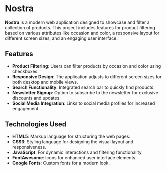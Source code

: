 
# Nostra

**Nostra** is a modern web application designed to showcase and filter a collection of products. This project includes features for product filtering based on various attributes like occasion and color, a responsive layout for different screen sizes, and an engaging user interface.

## Features

- **Product Filtering**: Users can filter products by occasion and color using checkboxes.
- **Responsive Design**: The application adjusts to different screen sizes for both desktop and mobile views.
- **Search Functionality**: Integrated search bar to quickly find products.
- **Newsletter Signup**: Option to subscribe to the newsletter for exclusive discounts and updates.
- **Social Media Integration**: Links to social media profiles for increased engagement.

## Technologies Used

- **HTML5**: Markup language for structuring the web pages.
- **CSS3**: Styling language for designing the visual layout and responsiveness.
- **JavaScript**: For dynamic interactions and filtering functionality.
- **FontAwesome**: Icons for enhanced user interface elements.
- **Google Fonts**: Custom fonts for a modern look.

